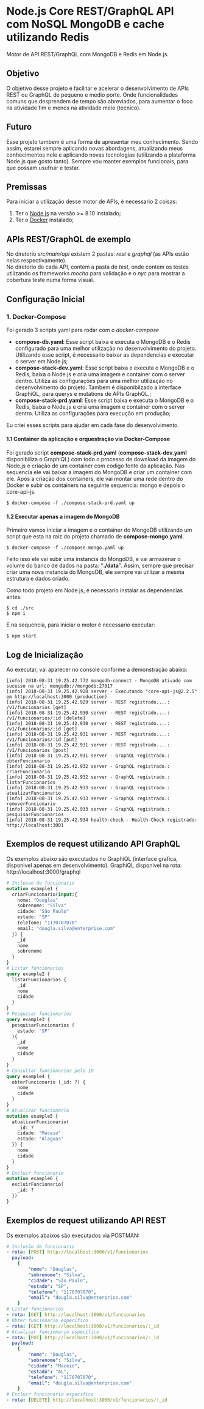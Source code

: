 # Node.js Core REST/GraphQL API com NoSQL MongoDB e cache utilizando Redis

Motor de API REST/GraphQL com MongoDB e Redis em Node.js.

## Objetivo  

O objetivo desse projeto é facilitar e acelerar o desenvolvimento de APIs REST ou GraphQL de pequeno e medio porte.
Onde funcionalidades comuns que desprendem de tempo são abreviados, para aumentar o foco na atividade fim e menos na atividade meio (tecnico).

## Futuro

Esse projeto tambem é uma forma de apresentar meu conhecimento. Sendo assim, estarei sempre aplicando novas abordagens, atualizando meus conhecimentos nele e aplicando novas tecnologias (utilizando a plataforma Node.js que gosto tanto). Sempre vou manter exemplos funcionais, para que possam usufruir e testar.

## Premissas

Para iniciar a utilização desse motor de APIs, é necessario 2 coisas:
1. Ter o [Node.js](https://nodejs.org/en/) na versão >= 8.10 instalado;
2. Ter o [Docker](https://www.docker.com/) instalado; 

## APIs REST/GraphQL de exemplo

No diretorio *src/main/api* existem 2 pastas: *rest* e *graphql* (as APIs estão nelas respectivamente).  
No diretorio de cada API, contem a pasta de *test*, onde contem os testes utilizando os frameworks *mocha* para validação e o *nyc* para mostrar a cobertura teste numa forma visual.

## Configuração Inicial

### 1. Docker-Compose

Foi gerado 3 scripts yaml para rodar com o *docker-compose*
- **compose-db.yaml**: Esse script baixa e executa o MongoDB e o Redis configurado para uma melhor utilização no desenvolvimento do projeto.   Utilizando esse script, é necessario baixar as dependencias e executar o server em Node.js;
- **compose-stack-dev.yaml**: Esse script baixa e executa o MongoDB e o Redis, baixa o Node.js e cria uma imagem e container com o server dentro. Utiliza as configurações para uma melhor utilização no desenvolvimento do projeto. Tambem é disponibilzado a interface GraphiQL, para querys e mutations de APIs GraphQL.;
- **compose-stack-prd.yaml**: Esse script baixa e executa o MongoDB e o Redis, baixa o Node.js e cria uma imagem e container com o server dentro. Utiliza as configurações para execução em produção;

Eu criei esses scripts para ajudar em cada fase do desenvolvimento.

#### 1.1 Container da aplicação e orquestração via Docker-Compose

Foi gerado script **compose-stack-prd.yaml** (**compose-stack-dev.yaml** disponibiliza o GraphiQL) com todo o processo de download da imagem do Node.js e criação de um container com codigo fonte da aplicação. Nas sequencia ele vai baixar a imagem do MongoDB e criar um container com ele.
Após a criação dos containers, ele vai montar uma rede dentro do Docker e subir os containers na seguinte sequencia: mongo e depois o core-api-js.
```console
$ docker-compose -f ./compose-stack-prd.yaml up
```

#### 1.2 Executar apenas a imagem do MongoDB

Primeiro vamos iniciar a imagem e o container do MongoDB utilizando um script que esta na raiz do projeto chamado de **compose-mongo.yaml**.
```console
$ docker-compose -f ./compose-mongo.yaml up
```
Feito isso ele vai subir uma instancia do MongoDB, e vai armazenar o volume do banco de dados na pasta: "**./data**". Assim, sempre que precisar criar uma nova instancia do MongoDB, ele sempre vai utilizar a mesma estrutura e dados criado.   

Como todo projeto em Node.js, é necessario instalar as dependencias antes:
```console
$ cd ./src
$ npm i
```
E na sequencia, para iniciar o motor é necessario executar:
```console
$ npm start
```

## Log de Inicialização

Ao executar, vai aparecer no console conforme a demonstração abaixo:
```console
[info] 2018-08-31 19.25.42.772 mongodb-connect - MongoDB ativado com sucesso na url: mongodb://mongodb:27017
[info] 2018-08-31 19.25.42.928 server - Executando "core-api-js@2.2.5" em http://localhost:3000 (production)
[info] 2018-08-31 19.25.42.929 server - REST registrado....: /v1/funcionarios [get]
[info] 2018-08-31 19.25.42.930 server - REST registrado....: /v1/funcionarios/:id [delete]
[info] 2018-08-31 19.25.42.930 server - REST registrado....: /v1/funcionarios/:id [get]
[info] 2018-08-31 19.25.42.931 server - REST registrado....: /v1/funcionarios/:id [put]
[info] 2018-08-31 19.25.42.931 server - REST registrado....: /v1/funcionarios [post]
[info] 2018-08-31 19.25.42.931 server - GraphQL registrado.: obterFuncionario
[info] 2018-08-31 19.25.42.932 server - GraphQL registrado.: criarFuncionario
[info] 2018-08-31 19.25.42.932 server - GraphQL registrado.: listarFuncionarios
[info] 2018-08-31 19.25.42.933 server - GraphQL registrado.: atualizarFuncionario
[info] 2018-08-31 19.25.42.933 server - GraphQL registrado.: removerFuncionario
[info] 2018-08-31 19.25.42.933 server - GraphQL registrado.: pesquisarFuncionarios
[info] 2018-08-31 19.25.42.934 health-check - Health-Check registrado: http://localhost:3001
```
## Exemplos de request utilizando API GraphQL
Os exemplos abaixo são executados no GraphiQL (interface grafica, disponivel apenas em desenvolvimento).
GraphiQL disponivel na rota: http://localhost:3000/graphql
```graphql
# Inclusao de funcionario
mutation example1 {
  criarFuncionario(input:{
    nome: "Douglas"
    sobrenome: "Silva"
    cidade: "São Paulo"
    estado: "SP"
    telefone: "1170707070"
    email: "dougla.silva@enterprise.com"
  }) {
    _id
    nome
    sobrenome
  }
}
# Listar funcionarios
query example2 {
  listarFuncionarios {
    _id
    nome
    cidade 
  }
}
# Pesquisar funcionarios
query example3 {
  pesquisarFuncionarios (
    estado: "SP"
  ){
    _id
    nome
    cidade 
  }
}
# Consultar funcionarios pelo ID
query example4 {
  obterFuncionario (_id: ?) {
    nome
    cidade 
  }
}
# Atualizar funcionario
mutation example5 {
  atualizarFuncionario(
    _id: ?
    cidade: "Maceio"
    estado: "Alagoas"
  }) {
    nome
    cidade
  }
}
# Excluir funcionario
mutation example6 {
  excluirFuncionario(
    _id: ?
  })
}
```
## Exemplos de request utilizando API REST
Os exemplos abaixos são executados via POSTMAN:
```yaml
# Inclusão de funcionario
- rota: [POST] http://localhost:3000/v1/funcionarios
  payload:
    {
        "nome": "Douglas",
        "sobrenome": "Silva",
        "cidade": "São Paulo",
        "estado": "SP",
        "telefone": "1170707070",
        "email": "dougla.silva@enterprise.com"
    }
# Listar funcionarios
- rota: [GET] http://localhost:3000/v1/funcionarios
# Obter funcionario especifico
- rota: [GET] http://localhost:3000/v1/funcionarios/:_id
# Atualizar funcionario especifico
- rota: [PUT] http://localhost:3000/v1/funcionarios/:_id
  payload:
    {
        "nome": "Douglas",
        "sobrenome": "Silva",
        "cidade": "Maceio",
        "estado": "AL",
        "telefone": "1170707070",
        "email": "dougla.silva@enterprise.com"
    }
# Excluir funcionario especifico
- rota: [DELETE] http://localhost:3000/v1/funcionarios/:_id
```
